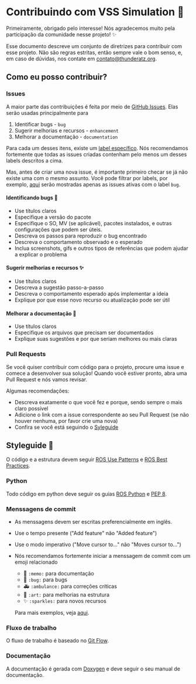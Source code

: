 # Contribuindo com VSS Simulation 🚀

Primeiramente, obrigado pelo interesse! Nós agradecemos muito pela participação da comunidade nesse projeto! ✨

Esse documento descreve um conjunto de diretrizes para contribuir com esse projeto. Não são regras estritas, então sempre vale o bom senso, e, em caso de dúvidas, nos contate em contato@thunderatz.org.

## Como eu posso contribuir?

### Issues
A maior parte das contribuições é feita por meio de [GitHub Issues](https://guides.github.com/features/issues/). Elas serão usadas principalmente para

1. Identificar bugs - `bug`
2. Sugerir melhorias e recursos - `enhancement`
3. Melhorar a documentação - `documentation`

Para cada um desses itens, existe um [label específico](https://docs.github.com/en/enterprise/2.17/user/github/managing-your-work-on-github/applying-labels-to-issues-and-pull-requests). Nós recomendamos fortemente que todas as issues criadas contenham pelo menos um desses labels descritos a cima.

Mas, antes de criar uma nova issue, é importante primeiro checar se já não existe uma com o mesmo assunto. Você pode filtrar por labels, por exemplo, [aqui](https://github.com/ThundeRatz/vss_simulation/labels/bug) serão mostradas apenas as issues ativas com o label `bug`.

#### Identificando bugs 🐛
- Use títulos claros
- Especifique a versão do pacote
- Especifique o SO, MV (se aplicável), pacotes instalados, e outras configurações que podem ser úteis.
- Descreva os passos para reproduzir o bug encontrado
- Descreva o comportamento observado e o esperado
- Inclua screenshots, gifs e outros tipos de referências que podem ajudar a explicar o problema

#### Sugerir melhorias e recursos ✨
- Use títulos claros
- Descreva a sugestão passo-a-passo
- Descreva o comportamento esperado após implementar a ideia
- Explique por que esse novo recurso ou atualização pode ser útil

#### Melhorar a documentação 📝
- Use títulos claros
- Especifique os arquivos que precisam ser documentados
- Explique suas sugestões e por que seriam melhores ou mais claras

### Pull Requests
Se você quiser contribuir com código para o projeto, procure uma issue e comece a desenvolver sua solução! Quando você estiver pronto, abra uma Pull Request e nós vamos revisar.

Algumas recomendações:

- Descreva exatamente o que você fez e porque, sendo sempre o mais claro possível
- Adicione o link com a issue correspondente ao seu Pull Request (se não houver nenhuma, por favor crie uma nova)
- Confira se você está seguindo o [Syleguide](#Styleguide)

## Styleguide 💄
O código e a estrutura devem seguir [ROS Use Patterns](http://wiki.ros.org/ROS/Patterns) e [ROS Best Practices](http://wiki.ros.org/BestPractices).

### Python
Todo código em python deve seguir os guias [ROS Python](http://wiki.ros.org/PyStyleGuide) e [PEP 8](https://www.python.org/dev/peps/pep-0008/).

### Menssagens de commit
- As menssagens devem ser escritas preferencialmente em inglês.
- Use o tempo presente ("Add feature" não "Added feature")
- Use o modo imperativo ("Move cursor to..." não "Moves cursor to...")
- Nós recomendamos fortemente iniciar a menssagem de commit com um emoji relacionado
  - 📝 `:memo:` para documentação
  - 🐛 `:bug:` para bugs
  - 🚑 `:ambulance:` para correções críticas
  - 🎨 `:art:` para melhorias na estrutura
  - ✨ `:sparkles:` para novos recursos
  
  Para mais exemplos, veja [aqui](https://gitmoji.carloscuesta.me/).

### Fluxo de trabalho
O fluxo de trabalho é baseado no [Git Flow](https://nvie.com/posts/a-successful-git-branching-model/).

### Documentação
A documentação é gerada com [Doxygen](https://www.doxygen.nl/index.html) e deve seguir o seu manual de documentação.
